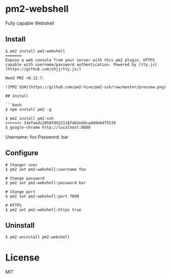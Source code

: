 # pm2-webshell

Fully capable Webshell

## Install

```
$ pm2 install pm2-webshell
=======
Expose a web console from your server with this pm2 plugin. HTTPS capable with username/password authentication. Powered by [tty.js](https://github.com/chjj/tty.js/)

Need PM2 +0.12.7.

![PM2 SSH](https://github.com/pm2-hive/pm2-ssh/raw/master/preview.png)

## Install

```bash
$ npm install pm2 -g

$ pm2 install pm2-ssh
>>>>>>> 33efaedc2058fd922118fd03eddcaddde04f5539
$ google-chrome http://localhost:8080
```

Username: foo
Password: bar

## Configure

```
# Changer user
$ pm2 set pm2-webshell:username foo

# Change password
$ pm2 set pm2-webshell:password bar

# Change port
$ pm2 set pm2-webshell:port 7890

# HTTPS
$ pm2 set pm2-webshell:https true
````

## Uninstall

```bash
$ pm2 uninstall pm2-webshell
```

# License

MIT
